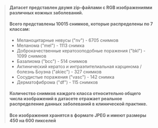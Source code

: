 >#### Датасет представлен двумя zip-файлами с RGB изображениями различных кожных заболеваний.
>#### Всего представлены 10015 снимков, которые распределены по 7 классам:
>- Меланоцитарные невусы ("nv") - 6705 снимков
>- Меланома ("mel") - 1113 снимка
>- Доброкачественные кератозоподобные поражения ("bkl") - 1099 снимков
>- Базалиома ("bcc") - 514 снимков
>- Актинический кератоз и интраэпителиальная карцинома / болезнь Боуэна ("akiec") - 327 снимков
>- Сосудистые поражения ("vasc") - 142 снимка
>- Дерматофиброма ("df") - 115 снимков
>#### Количество снимков каждого класса относительно общего числа изображений в датасете отражает реальное распределение данных заболеваний в клинической практике.
>#### Все изображения хранятся в формате JPEG и имеют размеры 450 на 600 пикселей
